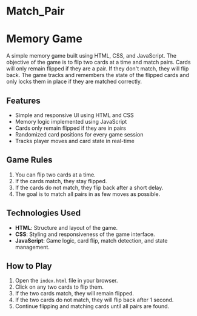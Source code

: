 # Match_Pair
# Memory Game

A simple memory game built using HTML, CSS, and JavaScript. The objective of the game is to flip two cards at a time and match pairs. Cards will only remain flipped if they are a pair. If they don't match, they will flip back. The game tracks and remembers the state of the flipped cards and only locks them in place if they are matched correctly.

## Features

- Simple and responsive UI using HTML and CSS
- Memory logic implemented using JavaScript
- Cards only remain flipped if they are in pairs
- Randomized card positions for every game session
- Tracks player moves and card state in real-time

## Game Rules

1. You can flip two cards at a time.
2. If the cards match, they stay flipped.
3. If the cards do not match, they flip back after a short delay.
4. The goal is to match all pairs in as few moves as possible.

## Technologies Used

- **HTML**: Structure and layout of the game.
- **CSS**: Styling and responsiveness of the game interface.
- **JavaScript**: Game logic, card flip, match detection, and state management.

## How to Play

1. Open the `index.html` file in your browser.
2. Click on any two cards to flip them.
3. If the two cards match, they will remain flipped.
4. If the two cards do not match, they will flip back after 1 second.
5. Continue flipping and matching cards until all pairs are found.
